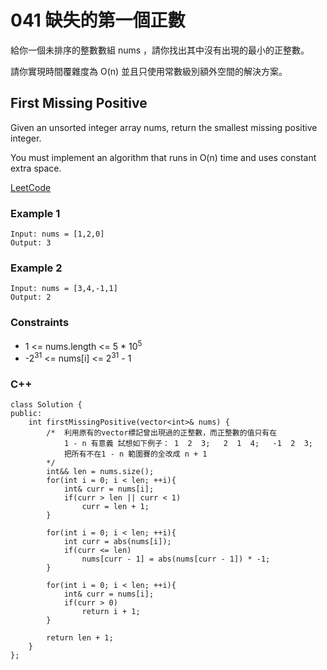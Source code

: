 # 041 缺失的第一個正數

給你一個未排序的整數數組 nums ，請你找出其中沒有出現的最小的正整數。

請你實現時間覆雜度為 O(n) 並且只使用常數級別額外空間的解決方案。 

##  First Missing Positive

Given an unsorted integer array nums, return the smallest missing positive integer.

You must implement an algorithm that runs in O(n) time and uses constant extra space.

[LeetCode](https://leetcode-cn.com/problems/first-missing-positive/)

### Example 1

```
Input: nums = [1,2,0]
Output: 3
```

### Example 2

```
Input: nums = [3,4,-1,1]
Output: 2
```

### Constraints

* 1 <= nums.length <= 5 * 10<sup>5</sup>
* -2<sup>31</sup>  <= nums[i] <= 2<sup>31</sup> - 1

### C++ 

```
class Solution {
public:
    int firstMissingPositive(vector<int>& nums) {
        /*  利用原有的vector標記曾出現過的正整數，而正整數的值只有在
            1 - n 有意義 試想如下例子： 1  2  3;   2  1  4;   -1  2  3;
            把所有不在1 - n 範圍賽的全改成 n + 1
        */
        int&& len = nums.size();
        for(int i = 0; i < len; ++i){
            int& curr = nums[i];
            if(curr > len || curr < 1)
                curr = len + 1;
        }

        for(int i = 0; i < len; ++i){
            int curr = abs(nums[i]);
            if(curr <= len)
                nums[curr - 1] = abs(nums[curr - 1]) * -1;
        }

        for(int i = 0; i < len; ++i){
            int& curr = nums[i];
            if(curr > 0)
                return i + 1;
        }

        return len + 1;
    }
};
```

